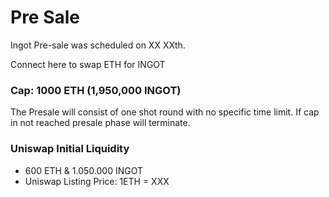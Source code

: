 # Pre Sale

Ingot Pre-sale was scheduled on XX XXth.

Connect here to swap ETH for INGOT

### Cap: 1000 ETH \(1,950,000 INGOT\)

The Presale will consist of one shot round with no specific time limit. If cap in not reached presale phase will terminate.

### Uniswap Initial Liquidity

* 600 ETH & 1.050.000 INGOT
* Uniswap Listing Price: 1ETH = XXX



